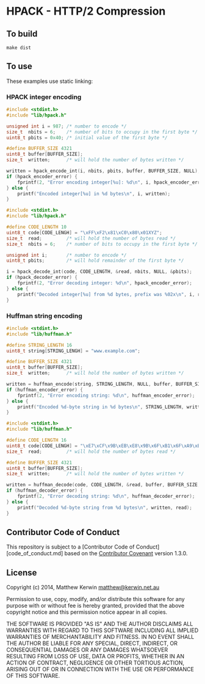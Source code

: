 HPACK - HTTP/2 Compression
==========================

## To build

    make dist

## To use

These examples use static linking:

### HPACK integer encoding

```c
#include <stdint.h>
#include "lib/hpack.h"

unsigned int i = 987; /* number to encode */
size_t  nbits = 6;    /* number of bits to occupy in the first byte */
uint8_t pbits = 0x40; /* initial value of the first byte */

#define BUFFER_SIZE 4321
uint8_t buffer[BUFFER_SIZE];
size_t  written;      /* will hold the number of bytes written */

written = hpack_encode_int(i, nbits, pbits, buffer, BUFFER_SIZE, NULL);
if (hpack_encoder_error) {
    fprintf(2, "Error encoding integer[%u]: %d\n", i, hpack_encoder_error);
} else {
    printf("Encoded integer[%u] in %d bytes\n", i, written);
}
```

```c
#include <stdint.h>
#include "lib/hpack.h"

#define CODE_LENGTH 10
uint8_t code[CODE_LENGH] = "\xFF\xF2\x81\xC0\x80\x01XYZ";
size_t  read;         /* will hold the number of bytes read */
size_t  nbits = 6;    /* number of bits to occupy in the first byte */

unsigned int i;       /* number to encode */
uint8_t pbits;        /* will hold remainder of the first byte */

i = hpack_decode_int(code, CODE_LENGTH, &read, nbits, NULL, &pbits);
if (hpack_decoder_error) {
    fprintf(2, "Error decoding integer: %d\n", hpack_encoder_error);
} else {
    printf("Decoded integer[%u] from %d bytes, prefix was %02x\n", i, read, pbits);
}
```

### Huffman string encoding

```c
#include <stdint.h>
#include "lib/huffman.h"

#define STRING_LENGTH 16
uint8_t string[STRING_LENGH] = "www.example.com";

#define BUFFER_SIZE 4321
uint8_t buffer[BUFFER_SIZE];
size_t  written;      /* will hold the number of bytes written */

written = huffman_encode(string, STRING_LENGTH, NULL, buffer, BUFFER_SIZE, NULL);
if (huffman_encoder_error) {
    fprintf(2, "Error encoding string: %d\n", huffman_encoder_error);
} else {
    printf("Encoded %d-byte string in %d bytes\n", STRING_LENGTH, written);
}
```

```c
#include <stdint.h>
#include "lib/huffman.h"

#define CODE_LENGTH 16
uint8_t code[CODE_LENGH] = "\xE7\xCF\x9B\xEB\xE8\x9B\x6F\xB1\x6F\xA9\xB6\xFFXYZ";
size_t  read;         /* will hold the number of bytes read */

#define BUFFER_SIZE 4321
uint8_t buffer[BUFFER_SIZE];
size_t  written;      /* will hold the number of bytes written */

written = huffman_decode(code, CODE_LENGTH, &read, buffer, BUFFER_SIZE, NULL);
if (huffman_decoder_error) {
    fprintf(2, "Error decoding string: %d\n", huffman_decoder_error);
} else {
    printf("Decoded %d-byte string from %d bytes\n", written, read);
}
```

## Contributor Code of Conduct

This repository is subject to a [Contributor Code of Conduct][code_of_conduct.md]
based on the [Contributor Covenant](http://contributor-covenant.org) version 1.3.0.


## License

Copyright (c) 2014, Matthew Kerwin <matthew@kerwin.net.au>

Permission to use, copy, modify, and/or distribute this software for any
purpose with or without fee is hereby granted, provided that the above
copyright notice and this permission notice appear in all copies.

THE SOFTWARE IS PROVIDED "AS IS" AND THE AUTHOR DISCLAIMS ALL WARRANTIES
WITH REGARD TO THIS SOFTWARE INCLUDING ALL IMPLIED WARRANTIES OF
MERCHANTABILITY AND FITNESS. IN NO EVENT SHALL THE AUTHOR BE LIABLE FOR
ANY SPECIAL, DIRECT, INDIRECT, OR CONSEQUENTIAL DAMAGES OR ANY DAMAGES
WHATSOEVER RESULTING FROM LOSS OF USE, DATA OR PROFITS, WHETHER IN AN
ACTION OF CONTRACT, NEGLIGENCE OR OTHER TORTIOUS ACTION, ARISING OUT OF
OR IN CONNECTION WITH THE USE OR PERFORMANCE OF THIS SOFTWARE.

